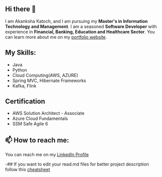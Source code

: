 ## Hi there 👋

I am Akanksha Katoch, and I am pursuing my **Master's in Information Technology and Management**. 
I am a seasoned **Software Developer** with experience in **Financial, Banking, Education and Healthcare Sector**.
You can learn more about me on my [portfolio website](https://akankshakatoch.github.io/). 

## My Skills:
* Java
* Python
* Cloud Computing(AWS, AZURE)
* Spring MVC, Hibernate Frameworks
* Kafka, Flink

## Certification
* AWS Solution Architect - Associate 
* Azure Cloud Fundamentals
* SSM Safe Agile 6

## 📫 How to reach me: 
You can reach me on my [LinkedIn Profile](https://www.linkedin.com/in/akanksha-katoch/)

-## If you want to edit your read.md files for better project description follow this [cheatsheet](https://github.com/adam-p/markdown-here/wiki/Markdown-Cheatsheet)

<!--
**akankshaKatoch/akankshaKatoch** is a ✨ _special_ ✨ repository because its `README.md` (this file) appears on your GitHub profile.

Here are some ideas to get you started:

- 🔭 I’m currently working on ...
- 🌱 I’m currently learning ...
- 👯 I’m looking to collaborate on ...
- 🤔 I’m looking for help with ...
- 💬 Ask me about ...
- 📫 How to reach me: ...
- 😄 Pronouns: ...
- ⚡ Fun fact: ...
-->
